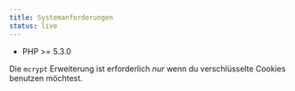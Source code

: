```yaml
---
title: Systemanforderungen
status: live
---
```


* PHP >= 5.3.0

Die `mcrypt` Erweiterung ist erforderlich *nur* wenn du verschlüsselte Cookies benutzen möchtest.
